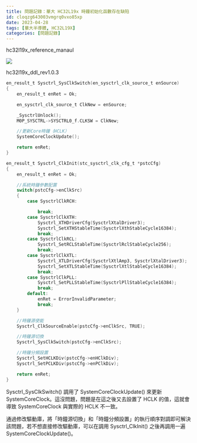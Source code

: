 ```yaml
---
title: 問題記錄：華大 HC32L19x 時鐘初始化函數存在缺陷
id: cloqzg643003vmgrq0vxo85xp
date: 2023-04-28
tags: [華大半導體, HC32L19X]
categories: [問題記錄]
---
```


hc32l19x_reference_manaul

![](clock-tree.png)

<!-- more -->

hc32l19x_ddl_rev1.0.3

```c sysctrl.c
en_result_t Sysctrl_SysClkSwitch(en_sysctrl_clk_source_t enSource)
{
    en_result_t enRet = Ok;

    en_sysctrl_clk_source_t ClkNew = enSource;

    _SysctrlUnlock();
    M0P_SYSCTRL->SYSCTRL0_f.CLKSW = ClkNew;

    //更新Core時鐘（HCLK）
    SystemCoreClockUpdate();

    return enRet;
}

en_result_t Sysctrl_ClkInit(stc_sysctrl_clk_cfg_t *pstcCfg)
{
    en_result_t enRet = Ok;

    //系統時鐘參數配置
    switch(pstcCfg->enClkSrc)
    {
        case SysctrlClkRCH:

            break;
        case SysctrlClkXTH:
            Sysctrl_XTHDriverCfg(SysctrlXtalDriver3);
            Sysctrl_SetXTHStableTime(SysctrlXthStableCycle16384);
            break;
        case SysctrlClkRCL:
            Sysctrl_SetRCLStableTime(SysctrlRclStableCycle256);
            break;
        case SysctrlClkXTL:
            Sysctrl_XTLDriverCfg(SysctrlXtlAmp3, SysctrlXtalDriver3);
            Sysctrl_SetXTLStableTime(SysctrlXtlStableCycle16384);
            break;
        case SysctrlClkPLL:
            Sysctrl_SetPLLStableTime(SysctrlPllStableCycle16384);
            break;
        default:
            enRet = ErrorInvalidParameter;
            break;
    }

    //時鐘源使能
    Sysctrl_ClkSourceEnable(pstcCfg->enClkSrc, TRUE);

    //時鐘源切換
    Sysctrl_SysClkSwitch(pstcCfg->enClkSrc);

    //時鐘分頻設置
    Sysctrl_SetHCLKDiv(pstcCfg->enHClkDiv);
    Sysctrl_SetPCLKDiv(pstcCfg->enPClkDiv);

    return enRet;
}
```

Sysctrl_SysClkSwitch() 調用了 SystemCoreClockUpdate() 來更新 SystemCoreClock。這沒問題，問題是在這之後又去設置了 HCLK 的值，這就會導致 SystemCoreClock 與實際的 HCLK 不一致。

通過修改驅動庫，將「時鐘源切換」和「時鐘分頻設置」的執行順序對調即可解決該問題，若不想直接修改驅動庫，可以在調用 Sysctrl_ClkInit() 之後再調用一遍 SystemCoreClockUpdate()。
